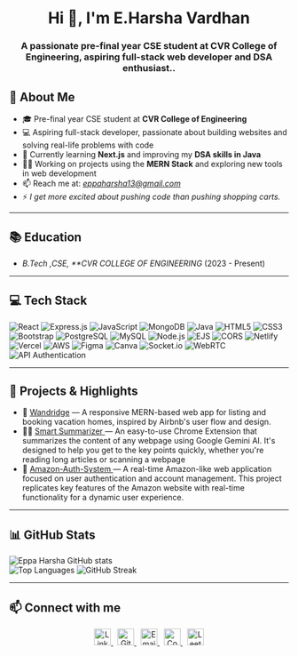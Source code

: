 <h1 align="center">Hi 👋, I'm E.Harsha Vardhan</h1>

<h3 align="center">A passionate pre-final year CSE student at CVR College of Engineering, aspiring full-stack web developer and DSA enthusiast..</h3>

## 🚀 About Me

- 🎓 Pre-final year CSE student at **CVR College of Engineering**
- 💻 Aspiring full-stack developer, passionate about building websites and solving real-life problems with code
- 🌱 Currently learning **Next.js** and improving my **DSA skills in Java**
- 👨‍💻 Working on projects using the **MERN Stack** and exploring new tools in web development
- 📫 Reach me at: *eppaharsha13@gmail.com*
- ⚡ _I get more excited about pushing code than pushing shopping carts._

---

## 📚 Education

- _B.Tech ,CSE, \*\*CVR COLLEGE OF ENGINEERING_ (2023 - Present)

---

## 💻 Tech Stack

![React](https://img.shields.io/badge/React-20232A?style=for-the-badge&logo=react&logoColor=61DAFB)
![Express.js](https://img.shields.io/badge/Express.js-000000?style=for-the-badge&logo=express&logoColor=white)
![JavaScript](https://img.shields.io/badge/JavaScript-F7DF1E?style=for-the-badge&logo=javascript&logoColor=black)
![MongoDB](https://img.shields.io/badge/MongoDB-4EA94B?style=for-the-badge&logo=mongodb&logoColor=white)
![Java](https://img.shields.io/badge/Java-ED8B00?style=for-the-badge&logo=openjdk&logoColor=white)
![HTML5](https://img.shields.io/badge/HTML5-E34F26?style=for-the-badge&logo=html5&logoColor=white)
![CSS3](https://img.shields.io/badge/CSS3-1572B6?style=for-the-badge&logo=css3&logoColor=white)
![Bootstrap](https://img.shields.io/badge/Bootstrap-563D7C?style=for-the-badge&logo=bootstrap&logoColor=white)
![PostgreSQL](https://img.shields.io/badge/PostgreSQL-316192?style=for-the-badge&logo=postgresql&logoColor=white)
![MySQL](https://img.shields.io/badge/MySQL-4479A1?style=for-the-badge&logo=mysql&logoColor=white)
![Node.js](https://img.shields.io/badge/Node.js-339933?style=for-the-badge&logo=node.js&logoColor=white)
![EJS](https://img.shields.io/badge/EJS-8F4E1C?style=for-the-badge&logo=ejs&logoColor=white)
![CORS](https://img.shields.io/badge/CORS-00599C?style=for-the-badge&logo=cloudflare&logoColor=white)
![Netlify](https://img.shields.io/badge/netlify-%23000000.svg?style=for-the-badge&logo=netlify&logoColor=white)
![Vercel](https://img.shields.io/badge/vercel-%23000000.svg?style=for-the-badge&logo=vercel&logoColor=white)
![AWS](https://img.shields.io/badge/AWS-%23FF9900.svg?style=for-the-badge&logo=amazonaws&logoColor=white)
![Figma](https://img.shields.io/badge/figma-%23F24E1E.svg?style=for-the-badge&logo=figma&logoColor=white)
![Canva](https://img.shields.io/badge/Canva-%2300C4CC.svg?style=for-the-badge&logo=Canva&logoColor=white)
![Socket.io](https://img.shields.io/badge/Socket.io-010101?style=for-the-badge&logo=socket.io&logoColor=white)
![WebRTC](https://img.shields.io/badge/WebRTC-333333?style=for-the-badge&logo=webrtc&logoColor=white)
![API Authentication](https://img.shields.io/badge/API%20Auth-OAuth2%20%7C%20JWT-7B1FA2?style=for-the-badge&logo=auth0&logoColor=white)

---

## 🔭 Projects & Highlights

- 💬 [ Wandridge](https://github.com/EppaHarsha/Wandridge) — A responsive MERN-based web app for listing and booking vacation homes, inspired by Airbnb's user flow and design.
- 👨‍💻 [ Smart Summarizer ](https://github.com/EppaHarsha/SmartSummarizer) — An easy-to-use Chrome Extension that summarizes the content of any webpage using Google Gemini AI. It's designed to help you get to the key points quickly, whether you're reading long articles or scanning a webpage
- 🍔 [ Amazon-Auth-System ](https://github.com/EppaHarsha/Amazon-clone-Auth-System) — A real-time Amazon-like web application focused on user authentication and account management. This project replicates key features of the Amazon website with real-time functionality for a dynamic user experience.

---

## 📊 GitHub Stats

![Eppa Harsha GitHub stats](https://github-readme-stats.vercel.app/api?username=EppaHarsha&theme=dark&show_icons=true)  
![Top Languages](https://github-readme-stats.vercel.app/api/top-langs/?username=EppaHarsha&theme=dark&layout=compact)
![GitHub Streak](https://streak-stats.demolab.com?user=EppaHarsha&theme=dark&hide_border=false)

---

## 📫 Connect with me

<p align="center">
  <a href="https://www.linkedin.com/in/eppa-harsha-vardhan-443b38325/" target="_blank">
    <img src="https://cdn-icons-png.flaticon.com/512/174/174857.png" alt="LinkedIn" width="30" height="30"/>
  </a> &nbsp;
  <a href="https://github.com/EppaHarsha" target="_blank">
    <img src="https://cdn-icons-png.flaticon.com/512/733/733553.png" alt="GitHub" width="30" height="30"/>
  </a> &nbsp;
  <a href="mailto:eppaharsha13@gmail.com" target="_blank">
    <img src="https://cdn-icons-png.flaticon.com/512/281/281769.png" alt="Email" width="30" height="30"/>
  </a> &nbsp;
  <a href="https://www.codechef.com/users/eppaharsha" target="_blank">
    <img src="https://assets.codechef.com/sites/all/themes/abessive/logo.svg" alt="CodeChef" width="30" height="30"/>
  </a> &nbsp;
  <a href="https://leetcode.com/u/eppaharsha/" target="_blank">
    <img src="https://leetcode.com/static/images/LeetCode_logo_rvs.png" alt="LeetCode" width="30" height="30"/>
  </a>
</p>
